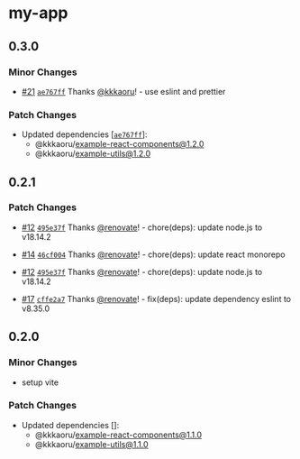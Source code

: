 # my-app

## 0.3.0

### Minor Changes

- [#21](https://github.com/kkkaoru/frontend-configs/pull/21) [`ae767ff`](https://github.com/kkkaoru/frontend-configs/commit/ae767ff46c4c7047fe07a1849177016023ae8550) Thanks [@kkkaoru](https://github.com/kkkaoru)! - use eslint and prettier

### Patch Changes

- Updated dependencies [[`ae767ff`](https://github.com/kkkaoru/frontend-configs/commit/ae767ff46c4c7047fe07a1849177016023ae8550)]:
  - @kkkaoru/example-react-components@1.2.0
  - @kkkaoru/example-utils@1.2.0

## 0.2.1

### Patch Changes

- [#12](https://github.com/kkkaoru/frontend-configs/pull/12) [`495e37f`](https://github.com/kkkaoru/frontend-configs/commit/495e37f2d560ac5e16c6a9a5738a0c8ea662fb07) Thanks [@renovate](https://github.com/apps/renovate)! - chore(deps): update node.js to v18.14.2

- [#14](https://github.com/kkkaoru/frontend-configs/pull/14) [`46cf004`](https://github.com/kkkaoru/frontend-configs/commit/46cf0046c26667c7ad6c38f8dcffab389290dcdd) Thanks [@renovate](https://github.com/apps/renovate)! - chore(deps): update react monorepo

- [#12](https://github.com/kkkaoru/frontend-configs/pull/12) [`495e37f`](https://github.com/kkkaoru/frontend-configs/commit/495e37f2d560ac5e16c6a9a5738a0c8ea662fb07) Thanks [@renovate](https://github.com/apps/renovate)! - chore(deps): update node.js to v18.14.2

- [#17](https://github.com/kkkaoru/frontend-configs/pull/17) [`cffe2a7`](https://github.com/kkkaoru/frontend-configs/commit/cffe2a7238c6a2b02a6993b8a0764b71d7f9aa88) Thanks [@renovate](https://github.com/apps/renovate)! - fix(deps): update dependency eslint to v8.35.0

## 0.2.0

### Minor Changes

- setup vite

### Patch Changes

- Updated dependencies []:
  - @kkkaoru/example-react-components@1.1.0
  - @kkkaoru/example-utils@1.1.0
